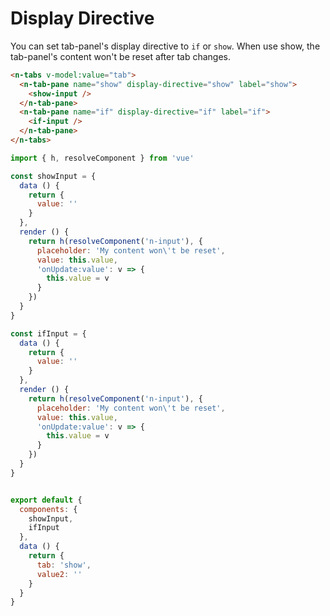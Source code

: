 # Display Directive
You can set tab-panel's display directive to `if` or `show`. When use show, the tab-panel's content won't be reset after tab changes.
```html
<n-tabs v-model:value="tab">
  <n-tab-pane name="show" display-directive="show" label="show">
    <show-input />
  </n-tab-pane>
  <n-tab-pane name="if" display-directive="if" label="if">
    <if-input />
  </n-tab-pane>
</n-tabs>
```
```js
import { h, resolveComponent } from 'vue'

const showInput = {
  data () {
    return {
      value: ''
    }
  },
  render () {
    return h(resolveComponent('n-input'), {
      placeholder: 'My content won\'t be reset',
      value: this.value,
      'onUpdate:value': v => {
        this.value = v
      }
    })
  }
}

const ifInput = {
  data () {
    return {
      value: ''
    }
  },
  render () {
    return h(resolveComponent('n-input'), {
      placeholder: 'My content won\'t be reset',
      value: this.value,
      'onUpdate:value': v => {
        this.value = v
      }
    })
  }
}


export default {
  components: {
    showInput,
    ifInput
  },
  data () {
    return {
      tab: 'show',
      value2: ''
    }
  }
}
```